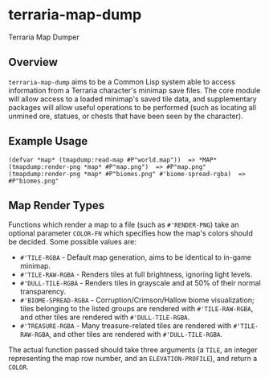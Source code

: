 # terraria-map-dump
Terraria Map Dumper

## Overview
`terraria-map-dump` aims to be a Common Lisp system able to access information from a Terraria character's minimap save files. The core module will allow access to a loaded minimap's saved tile data, and supplementary packages will allow useful operations to be performed (such as locating all unmined ore, statues, or chests that have been seen by the character).

## Example Usage
```common-lisp
(defvar *map* (tmapdump:read-map #P"world.map"))  => *MAP*
(tmapdump:render-png *map* #P"map.png")  => #P"map.png"
(tmapdump:render-png *map* #P"biomes.png" #'biome-spread-rgba)  => #P"biomes.png"
```

## Map Render Types
Functions which render a map to a file (such as `#'RENDER-PNG`) take an optional parameter `COLOR-FN` which specifies how the map's colors should be decided. Some possible values are:

* `#'TILE-RGBA` - Default map generation, aims to be identical to in-game minimap.
* `#'TILE-RAW-RGBA` - Renders tiles at full brightness, ignoring light levels.
* `#'DULL-TILE-RGBA` - Renders tiles in grayscale and at 50% of their normal transparency.
* `#'BIOME-SPREAD-RGBA` - Corruption/Crimson/Hallow biome visualization; tiles belonging to the listed groups are rendered with `#'TILE-RAW-RGBA`, and other tiles are rendered with `#'DULL-TILE-RGBA`.
* `#'TREASURE-RGBA` - Many treasure-related tiles are rendered with `#'TILE-RAW-RGBA`, and other tiles are rendered with `#'DULL-TILE-RGBA`.

The actual function passed should take three arguments (a `TILE`, an integer representing the map row number, and an `ELEVATION-PROFILE`), and return a `COLOR`.
